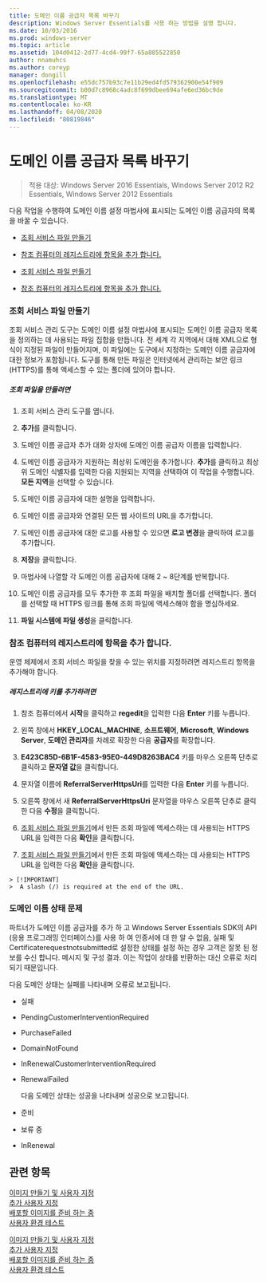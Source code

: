 ```yaml
---
title: 도메인 이름 공급자 목록 바꾸기
description: Windows Server Essentials를 사용 하는 방법을 설명 합니다.
ms.date: 10/03/2016
ms.prod: windows-server
ms.topic: article
ms.assetid: 104d0412-2d77-4cd4-99f7-65a885522850
author: nnamuhcs
ms.author: coreyp
manager: dongill
ms.openlocfilehash: e55dc757b93c7e11b29ed4fd579362900e54f909
ms.sourcegitcommit: b00d7c8968c4adc8f699dbee694afe6ed36bc9de
ms.translationtype: MT
ms.contentlocale: ko-KR
ms.lasthandoff: 04/08/2020
ms.locfileid: "80819846"
---
```

# <a name="replace-the-list-of-domain-name-providers"></a>도메인 이름 공급자 목록 바꾸기

>적용 대상: Windows Server 2016 Essentials, Windows Server 2012 R2 Essentials, Windows Server 2012 Essentials

다음 작업을 수행하여 도메인 이름 설정 마법사에 표시되는 도메인 이름 공급자의 목록을 바꿀 수 있습니다.  


-   [조회 서비스 파일 만들기](Replace-the-List-of-Domain-Name-Providers.md#BKMK_ReferralFiles)  

-   [참조 컴퓨터의 레지스트리에 항목을 추가 합니다.](Replace-the-List-of-Domain-Name-Providers.md#BKMK_AddRegistry)  

-   [조회 서비스 파일 만들기](../install/Replace-the-List-of-Domain-Name-Providers.md#BKMK_ReferralFiles)  

-   [참조 컴퓨터의 레지스트리에 항목을 추가 합니다.](../install/Replace-the-List-of-Domain-Name-Providers.md#BKMK_AddRegistry)  


###  <a name="create-the-referral-service-files"></a><a name="BKMK_ReferralFiles"></a>조회 서비스 파일 만들기  
 조회 서비스 관리 도구는 도메인 이름 설정 마법사에 표시되는 도메인 이름 공급자 목록을 정의하는 데 사용되는 파일 집합을 만듭니다. 전 세계 각 지역에서 대해 XML으로 형식이 지정된 파일이 만들어지며, 이 파일에는 도구에서 지정하는 도메인 이름 공급자에 대한 정보가 포함됩니다. 도구를 통해 만든 파일은 인터넷에서 관리하는 보안 링크(HTTPS)를 통해 액세스할 수 있는 폴더에 있어야 합니다.  

##### <a name="to-create-the-referral-files"></a>조회 파일을 만들려면  

1.  조회 서비스 관리 도구를 엽니다.  

2.  **추가**를 클릭합니다.  

3.  도메인 이름 공급자 추가 대화 상자에 도메인 이름 공급자 이름을 입력합니다.  

4.  도메인 이름 공급자가 지원하는 최상위 도메인을 추가합니다. **추가**를 클릭하고 최상위 도메인 식별자를 입력한 다음 지원되는 지역을 선택하여 이 작업을 수행합니다. **모든 지역**을 선택할 수 있습니다.  

5.  도메인 이름 공급자에 대한 설명을 입력합니다.  

6.  도메인 이름 공급자와 연결된 모든 웹 사이트의 URL을 추가합니다.  

7.  도메인 이름 공급자에 대한 로고를 사용할 수 있으면 **로고 변경**을 클릭하여 로고를 추가합니다.  

8.  **저장**을 클릭합니다.  

9. 마법사에 나열할 각 도메인 이름 공급자에 대해 2 ~ 8단계를 반복합니다.  

10. 도메인 이름 공급자를 모두 추가한 후 조회 파일을 배치할 폴더를 선택합니다. 폴더를 선택할 때 HTTPS 링크를 통해 조회 파일에 액세스해야 함을 명심하세요.  

11. **파일 시스템에 파일 생성**을 클릭합니다.  

###  <a name="add-an-entry-to-the-registry-on-the-reference-computer"></a><a name="BKMK_AddRegistry"></a>참조 컴퓨터의 레지스트리에 항목을 추가 합니다.  
 운영 체제에서 조회 서비스 파일을 찾을 수 있는 위치를 지정하려면 레지스트리 항목을 추가해야 합니다.  

##### <a name="to-add-a-key-to-the-registry"></a>레지스트리에 키를 추가하려면  

1.  참조 컴퓨터에서 **시작**을 클릭하고 **regedit**을 입력한 다음 **Enter** 키를 누릅니다.  

2.  왼쪽 창에서 **HKEY_LOCAL_MACHINE**, **소프트웨어**, **Microsoft**, **Windows Server**, **도메인 관리자**를 차례로 확장한 다음 **공급자**를 확장합니다.  

3.  **E423C85D-6B1F-4583-95E0-449D8263BAC4** 키를 마우스 오른쪽 단추로 클릭하고 **문자열 값**을 클릭합니다.  

4.  문자열 이름에 **ReferralServerHttpsUri**를 입력한 다음 **Enter** 키를 누릅니다.  

5.  오른쪽 창에서 새 **ReferralServerHttpsUri** 문자열을 마우스 오른쪽 단추로 클릭한 다음 **수정**을 클릭합니다.  


6.  [조회 서비스 파일 만들기](Replace-the-List-of-Domain-Name-Providers.md#BKMK_ReferralFiles)에서 만든 조회 파일에 액세스하는 데 사용되는 HTTPS URL을 입력한 다음 **확인**을 클릭합니다.  

6.  [조회 서비스 파일 만들기](../install/Replace-the-List-of-Domain-Name-Providers.md#BKMK_ReferralFiles)에서 만든 조회 파일에 액세스하는 데 사용되는 HTTPS URL을 입력한 다음 **확인**을 클릭합니다.  


~~~
> [!IMPORTANT]
>  A slash (/) is required at the end of the URL.  
~~~

###  <a name="domain-name-status-issues"></a><a name="BKMK_ReplaceDomainNameProviders"></a>도메인 이름 상태 문제  
 파트너가 도메인 이름 공급자를 추가 하 고 Windows Server Essentials SDK의 API (응용 프로그래밍 인터페이스)를 사용 하 여 인증서에 대 한 알 수 없음, 실패 및 Certificaterequestnotsubmitted로 설정한 상태를 설정 하는 경우 고객은 잘못 된 정보를 수신 합니다. 메시지 및 구성 결과. 이는 작업이 상태를 반환하는 대신 오류로 처리되기 때문입니다.  

 다음 도메인 상태는 실패를 나타내며 오류로 보고됩니다.  

- 실패  

- PendingCustomerInterventionRequired  

- PurchaseFailed  

- DomainNotFound  

- InRenewalCustomerInterventionRequired  

- RenewalFailed  

  다음 도메인 상태는 성공을 나타내며 성공으로 보고됩니다.  

- 준비  

- 보류 중  

- InRenewal  

## <a name="see-also"></a>관련 항목  

 [이미지  만들기 및 사용자 지정](Creating-and-Customizing-the-Image.md)  
 [추가 사용자 지정](Additional-Customizations.md)   
 [배포할 이미지를 준비 하는 중](Preparing-the-Image-for-Deployment.md)   
 [사용자 환경 테스트](Testing-the-Customer-Experience.md)

 [이미지  만들기 및 사용자 지정](../install/Creating-and-Customizing-the-Image.md)  
 [추가 사용자 지정](../install/Additional-Customizations.md)   
 [배포할 이미지를 준비 하는 중](../install/Preparing-the-Image-for-Deployment.md)   
 [사용자 환경 테스트](../install/Testing-the-Customer-Experience.md)

